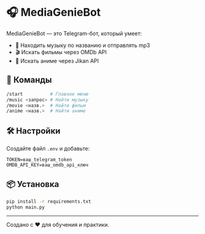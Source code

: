 # 🎧 MediaGenieBot

MediaGenieBot — это Telegram-бот, который умеет:
- 🎵 Находить музыку по названию и отправлять mp3
- 🎬 Искать фильмы через OMDb API
- 🎌 Искать аниме через Jikan API

## 🚀 Команды

```bash
/start          # Главное меню
/music <запрос> # Найти музыку
/movie <назв.>  # Найти фильм
/anime <назв.>  # Найти аниме
```

## 🛠 Настройки

Создайте файл `.env` и добавьте:

```env
TOKEN=ваш_telegram_token
OMDB_API_KEY=ваш_omdb_api_ключ
```

## 📦 Установка

```bash
pip install -r requirements.txt
python main.py
```

---

Создано с ❤️ для обучения и практики.
